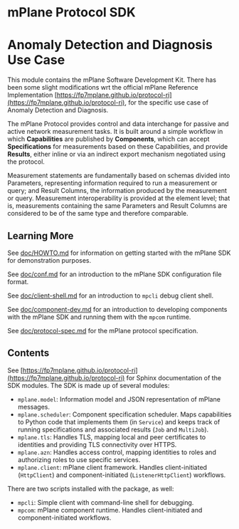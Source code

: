 # mPlane Protocol SDK
# Anomaly Detection and Diagnosis Use Case

This module contains the mPlane Software Development Kit. There has been some slight modifications wrt the official mPlane Reference Implementation [https://fp7mplane.github.io/protocol-ri](https://fp7mplane.github.io/protocol-ri), for the specific use case of Anomaly Detection and Diagnosis.

The mPlane Protocol provides control and data interchange for passive and active network measurement tasks. It is built around a simple workflow in which __Capabilities__ are published by __Components__, which can accept __Specifications__ for measurements based on these Capabilities, and provide __Results__, either inline or via an indirect export mechanism negotiated using the protocol.

Measurement statements are fundamentally based on schemas divided into Parameters, representing information required to run a measurement or query; and Result Columns, the information produced by the measurement or query. Measurement interoperability is provided at the element level; that is, measurements containing the same Parameters and Result Columns are considered to be of the same type and therefore comparable.

## Learning More

See [doc/HOWTO.md](doc/HOWTO.md) for information on getting started with the mPlane SDK for demonstration purposes.

See [doc/conf.md](doc/conf.md) for an introduction to the mPlane SDK configuration file format.

See [doc/client-shell.md](doc/client-shell.md) for an introduction to `mpcli` debug client shell.

See [doc/component-dev.md](doc/component-dev.md) for an introduction to developing components with the mPlane SDK and running them with the `mpcom` runtime.

See [doc/protocol-spec.md](doc/protocol-spec.md) for the mPlane protocol specification.

## Contents

See [https://fp7mplane.github.io/protocol-ri](https://fp7mplane.github.io/protocol-ri) for Sphinx documentation of the SDK modules. The SDK is made up of several modules:

- `mplane.model`: Information model and JSON representation of mPlane messages.
- `mplane.scheduler`: Component specification scheduler. Maps capabilities to Python code that implements them (in `Service`) and keeps track of running specifications and associated results (`Job` and `MultiJob`).
- `mplane.tls`: Handles TLS, mapping local and peer certificates to identities and providing TLS connectivity over HTTPS.
- `mplane.azn`: Handles access control, mapping identities to roles and authorizing roles to use specific services.
- `mplane.client`: mPlane client framework. Handles client-initiated (`HttpClient`) and component-initiated (`ListenerHttpClient`) workflows.

There are two scripts installed with the package, as well:

- `mpcli`: Simple client with command-line shell for debugging.
- `mpcom`: mPlane component runtime. Handles client-initiated and component-initiated workflows.
